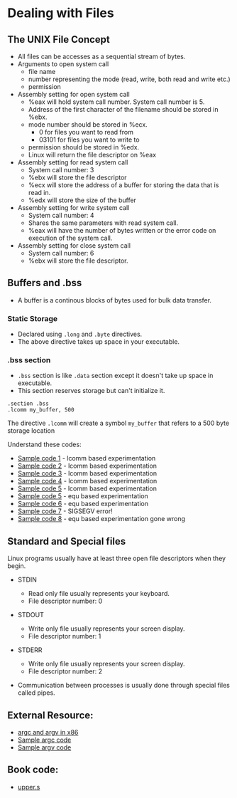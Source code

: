 # Dealing with Files

## The UNIX File Concept

* All files can be accesses as a sequential stream of bytes.
* Arguments to open system call
  - file name
  - number representing the mode (read, write, both read and write etc.)
  - permission
* Assembly setting for open system call
  - %eax will hold system call number. System call number is 5.
  - Address of the first character of the filename should be stored in %ebx.
  - mode number should be stored in %ecx.
    - 0 for files you want to read from
    - 03101 for files you want to write to
  - permission should be stored in %edx.
  - Linux will return the file descriptor on %eax
* Assembly setting for read system call
  - System call number: 3
  - %ebx will store the file descriptor
  - %ecx will store the address of a buffer for storing the data that is read in.
  - %edx will store the size of the buffer
* Assembly setting for write system call
  - System call number: 4
  - Shares the same parameters with read system call.
  - %eax will have the number of bytes written or the error code on execution of the system call.
* Assembly setting for close system call
  - System call number: 6
  - %ebx will store the file descriptor.

## Buffers and .bss

* A buffer is a continous blocks of bytes used for bulk data transfer.

### Static Storage

* Declared using `.long` and `.byte` directives.
* The above directive takes up space in your executable.

### .bss section

* `.bss` section is like `.data` section except it doesn't take up space in executable.
* This section reserves storage but can't initialize it.

```
.section .bss
.lcomm my_buffer, 500
```

The directive `.lcomm` will create a symbol `my_buffer` that refers to a 500 byte storage location

Understand these codes:

* [Sample code 1](./code/test.s) - lcomm based experimentation
* [Sample code 2](./code/test2.s) - lcomm based experimentation
* [Sample code 3](./code/test3.s) - lcomm based experimentation
* [Sample code 4](./code/test4.s) - lcomm based experimentation
* [Sample code 5](./code/test5.s) - lcomm based experimentation
* [Sample code 5](./code/check.s) - equ based experimentation
* [Sample code 6](./code/check2.s) - equ based experimentation
* [Sample code 7](./code/buffer.s) - SIGSEGV error!
* [Sample code 8](./code/check3.s) - equ based experimentation gone wrong

## Standard and Special files

Linux programs usually have at least three open file descriptors when they begin.

* STDIN
  - Read only file usually represents your keyboard.
  - File descriptor number: 0
* STDOUT
  - Write only file usually represents your screen display.
  - File descriptor number: 1
* STDERR
  - Write only file usually represents your screen display.
  - File descriptor number: 2

* Communication between processes is usually done through special files called pipes.


## External Resource:

* [argc and argv in x86](https://stackoverflow.com/a/16722942/1651941)
* [Sample argc code](./code/argc.s)
* [Sample argv code](./code/argv.s)

## Book code:

* [upper.s](./code/upper.s)
